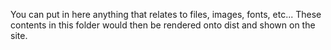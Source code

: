 You can put in here anything that relates to files, images, fonts, etc...
These contents in this folder would then be rendered onto dist and shown on the site.